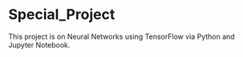 # Special_Project
This project is on Neural Networks using TensorFlow via Python and Jupyter Notebook.
